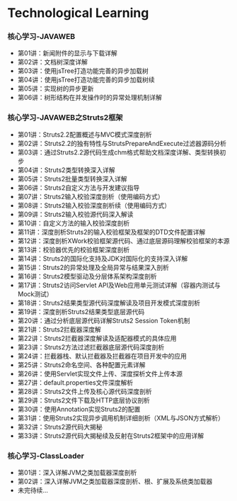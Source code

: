 # Technological Learning
### 核心学习-JAVAWEB
- 第01讲：新闻附件的显示与下载详解
- 第02讲：文档树深度详解
- 第03讲：使用jsTree打造功能完善的异步加载树
- 第04讲：使用jsTree打造功能完善的异步加载树续
- 第05讲：实现树的异步更新
- 第06讲：树形结构在并发操作时的异常处理机制详解
### 核心学习-JAVAWEB之Struts2框架
- 第01讲：Struts2.2配置概述与MVC模式深度剖析
- 第02讲：Struts2.2的独有特性与StrutsPrepareAndExecute过滤器源码分析
- 第03讲：通过Struts2.2源代码生成chm格式帮助文档深度详解、类型转换初步
- 第04讲：Struts2类型转换深入详解
- 第05讲：Struts2批量类型转换深入详解
- 第06讲：Struts2自定义方法与开发建议指导
- 第07讲：Struts2输入校验深度剖析（使用编码方式）
- 第08讲：Struts2输入校验深度剖析续（使用编码方式）
- 第09讲：Struts2输入校验源代码深入解读
- 第10讲：自定义方法的输入校验深度剖析
- 第11讲：深度剖析Struts2的输入校验框架及框架的DTD文件配置详解
- 第12讲：深度剖析XWork校验框架源代码、通过底层源码理解校验框架的本源
- 第13讲：校验器优先的校验框架深度剖析
- 第14讲：Struts2的国际化支持及JDK对国际化的支持深入详解
- 第15讲：Struts2的异常处理及全局异常与结果深入剖析
- 第16讲：Struts2模型驱动及分层体系架构深度剖析
- 第17讲：Struts2访问Servlet API及Web应用单元测试详解（容器内测试与Mock测试）
- 第18讲：Struts2结果类型源代码深度解读及项目开发模式深度剖析
- 第19讲：深度剖析Struts2结果类型底层源代码
- 第20讲：通过分析底层源代码详解Struts2 Session Token机制
- 第21讲：Struts2拦截器深度解
- 第22讲：Struts2拦截器深度解读及适配器模式的具体应用
- 第23讲：Struts2方法过滤拦截器底层源代码深度剖析
- 第24讲：拦截器栈、默认拦截器及拦截器在项目开发中的应用
- 第25讲：Struts2命名空间、各种配置元素详解
- 第26讲：使用Servlet实现文件上传、深度探析文件上传本源
- 第27讲：default.properties文件深度解析
- 第28讲：Struts2文件上传及核心源代码深度剖析
- 第29讲：Struts2文件下载及HTTP底层协议剖析
- 第30讲：使用Annotation实现Struts2的配置
- 第31讲：使用Struts2实现异步调用机制详细剖析（XML与JSON方式解析）
- 第32讲：Struts2源代码大揭秘     
- 第33讲：Struts2源代码大揭秘续及反射在Struts2框架中的应用详解
### 核心学习-ClassLoader
- 第01讲：深入详解JVM之类加载器深度剖析
- 第02讲：深入详解JVM之类加载器深度剖析、根、扩展及系统类加载器
- 未完待续...
